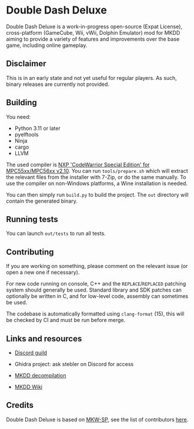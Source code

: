 # Double Dash Deluxe

Double Dash Deluxe is a work-in-progress open-source (Expat License), cross-platform (GameCube, Wii, vWii, Dolphin Emulator) mod for MKDD aiming to provide a variety of features and improvements over the base game, including online gameplay.

## Disclaimer

This is in an early state and not yet useful for regular players. As such, binary releases are currently not provided.

## Building

You need:

- Python 3.11 or later
- pyelftools
- Ninja
- cargo
- LLVM

The used compiler is [NXP 'CodeWarrior Special Edition' for MPC55xx/MPC56xx v2.10](https://www.nxp.com/lgfiles/devsuites/PowerPC/CW55xx_v2_10_SE.exe). You can run `tools/prepare.sh` which will extract the relevant files from the installer with 7-Zip, or do the same manually. To use the compiler on non-Windows platforms, a Wine installation is needed.

You can then simply run `build.py` to build the project. The `out` directory will contain the generated binary.

## Running tests

You can launch `out/tests` to run all tests.

## Contributing

If you are working on something, please comment on the relevant issue (or open a new one if necessary).

For new code running on console, C++ and the `REPLACE`/`REPLACED` patching system should generally be used. Standard library and SDK patches can optionally be written in C, and for low-level code, assembly can sometimes be used.

The codebase is automatically formatted using `clang-format` (15), this will be checked by CI and must be run before merge.

## Links and resources

- [Discord guild](https://discord.gg/Ay3qffjcsE)

- Ghidra project: ask stebler on Discord for access

- [MKDD decompilation](https://github.com/SwareJonge/mkdd)

- [MKDD Wiki](https://mkdd.org/wiki/Main_Page)

## Credits

Double Dash Deluxe is based on [MKW-SP](https://github.com/mkw-sp/mkw-sp), see the list of contributors [here](https://github.com/mkw-sp/mkw-sp/graphs/contributors).
